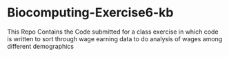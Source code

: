 # Biocomputing-Exercise6-kb
This Repo Contains the Code submitted for a class exercise in which code is written to sort
through wage earning data to do analysis of wages among different demographics
